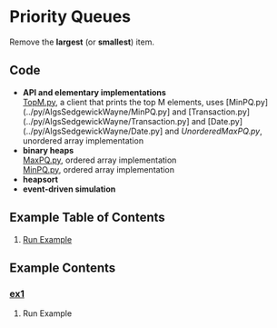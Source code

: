 # Priority Queues
Remove the **largest** (or **smallest**) item.

## Code
  * **API and elementary implementations**    
    [TopM.py](../py/AlgsSedgewickWayne/TopM.py), a client that prints the top M elements, uses
    [MinPQ.py](../py/AlgsSedgewickWayne/MinPQ.py] and
    [Transaction.py](../py/AlgsSedgewickWayne/Transaction.py] and
    [Date.py](../py/AlgsSedgewickWayne/Date.py] and
    *UnorderedMaxPQ.py*, unordered array implementation    
  * **binary heaps**    
    [MaxPQ.py](../py/AlgsSedgewickWayne/MaxPQ.py), ordered array implementation    
    [MinPQ.py](../py/AlgsSedgewickWayne/MinPQ.py), ordered array implementation    
  * **heapsort**    
  * **event-driven simulation**    

## Example Table of Contents
  1. [Run Example](#ex1)

## Example Contents
### [ex1](#example-contents)
1. Run Example
